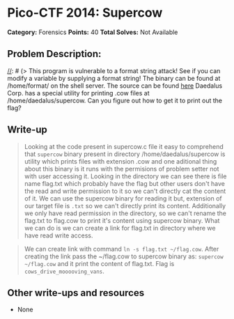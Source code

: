 # Pico-CTF 2014: Supercow

**Category:** Forensics
**Points:** 40
**Total Solves:** Not Available
## Problem Description:

[//]: # (> This program is vulnerable to a format string attack! See if you can modify a variable by supplying a format string! The binary can be found at /home/format/ on the shell server. The source can be found [here](format.c\).)
Daedalus Corp. has a special utility for printing .cow files at /home/daedalus/supercow. Can you figure out how to get it to print out the flag?

## Write-up
[//]: # (> Your write up goes here.)
> Looking at the code present in supercow.c file it easy to comprehend that `supercow` binary present in directory /home/daedalus/supercow is utility which prints files with extension .cow and one aditional thing about this binary is it runs with the permisions of problem setter not with user accessing it. Looking in the directory we can see there is file name flag.txt which probably have the flag but other users don't have the read and write permission to it so we can't directly cat the content of it. We can use the supercow binary for reading it but, extension of our target file is `.txt` so we can't directly print its content. Additionally we only have read permission in the directory, so we can't rename the flag.txt to flag.cow to print it's content using supercow binary. What we can do is we can create a link for flag.txt in directory where we have read write access. 

> We can create link with command `ln -s flag.txt ~/flag.cow`. After creating the link pass the ~/flag.cow to supercow binary as: `supercow ~/flag.cow` and it print the content of flag.txt. Flag is `cows_drive_mooooving_vans`.

## Other write-ups and resources

* None
